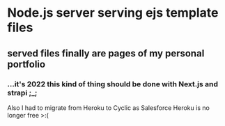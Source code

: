# Node.js server serving ejs template files

## served files finally are pages of my personal portfolio

### ...it's 2022 this kind of thing should be done with Next.js and strapi ;\_;

Also I had to migrate from Heroku to Cyclic as Salesforce Heroku is no longer free >:(
